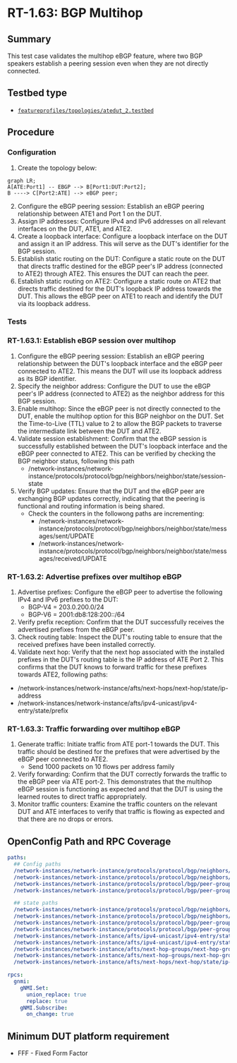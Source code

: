 # RT-1.63: BGP Multihop

## Summary

This test case validates the multihop eBGP feature, where two BGP speakers establish a peering session even when they are not directly connected.

## Testbed type

*  [`featureprofiles/topologies/atedut_2.testbed`](https://github.com/openconfig/featureprofiles/blob/main/topologies/atedut_2.testbed)

## Procedure 

### Configuration

1)  Create the topology below:

```mermaid
graph LR; 
A[ATE:Port1] -- EBGP --> B[Port1:DUT:Port2];
B ----> C[Port2:ATE] --> eBGP peer;
```

2)  Configure the eBGP peering session: Establish an eBGP peering relationship between ATE1 and Port 1 on the DUT.
3)  Assign IP addresses: Configure IPv4 and IPv6 addresses on all relevant interfaces on the DUT, ATE1, and ATE2.
4)  Create a loopback interface: Configure a loopback interface on the DUT and assign it an IP address. This will serve as the DUT's identifier for the BGP session.
5)  Establish static routing on the DUT: Configure a static route on the DUT that directs traffic destined for the eBGP peer's IP address (connected to ATE2) through ATE2. This ensures the DUT can reach the peer.
6)  Establish static routing on ATE2: Configure a static route on ATE2 that directs traffic destined for the DUT's loopback IP address towards the DUT. This allows the eBGP peer on ATE1 to reach and identify the DUT via its loopback address.

### Tests

### RT-1.63.1: Establish eBGP session over multihop

1)  Configure the eBGP peering session: Establish an eBGP peering relationship between the DUT's loopback interface and the eBGP peer connected to ATE2. This means the DUT will use its loopback address as its BGP identifier.
2)  Specify the neighbor address: Configure the DUT to use the eBGP peer's IP address (connected to ATE2) as the neighbor address for this BGP session.
3)  Enable multihop: Since the eBGP peer is not directly connected to the DUT, enable the multihop option for this BGP neighbor on the DUT. Set the Time-to-Live (TTL) value to 2 to allow the BGP packets to traverse the intermediate link between the DUT and ATE2.
4)  Validate session establishment: Confirm that the eBGP session is successfully established between the DUT's loopback interface and the eBGP peer connected to ATE2. This can be verified by checking the BGP neighbor status, following this path
    *  /network-instances/network-instance/protocols/protocol/bgp/neighbors/neighbor/state/session-state
5)  Verify BGP updates: Ensure that the DUT and the eBGP peer are exchanging BGP updates correctly, indicating that the peering is functional and routing information is being shared.
    * Check the counters in the followong paths are incrementing:
      * /network-instances/network-instance/protocols/protocol/bgp/neighbors/neighbor/state/messages/sent/UPDATE
      * /network-instances/network-instance/protocols/protocol/bgp/neighbors/neighbor/state/messages/received/UPDATE

### RT-1.63.2: Advertise prefixes over multihop eBGP

1)  Advertise prefixes: Configure the eBGP peer to advertise the following IPv4 and IPv6 prefixes to the DUT:
    *   BGP-V4 = 203.0.200.0/24
    *   BGP-V6 = 2001:db8:128:200::/64
2)  Verify prefix reception: Confirm that the DUT successfully receives the advertised prefixes from the eBGP peer.
3)  Check routing table: Inspect the DUT's routing table to ensure that the received prefixes have been installed correctly.
4)  Validate next hop: Verify that the next hop associated with the installed prefixes in the DUT's routing table is the IP address of ATE Port 2. This confirms that the DUT knows to forward traffic for these prefixes towards ATE2, following paths:
  * /network-instances/network-instance/afts/next-hops/next-hop/state/ip-address
  * /network-instances/network-instance/afts/ipv4-unicast/ipv4-entry/state/prefix

### RT-1.63.3: Traffic forwarding over multihop eBGP

1)  Generate traffic: Initiate traffic from ATE port-1 towards the DUT. This traffic should be destined for the prefixes that were advertised by the eBGP peer connected to ATE2.
    * Send 1000 packets on 10 flows per address family
2)  Verify forwarding: Confirm that the DUT correctly forwards the traffic to the eBGP peer via ATE port-2. This demonstrates that the multihop eBGP session is functioning as expected and that the DUT is using the learned routes to direct traffic appropriately.
3)  Monitor traffic counters: Examine the traffic counters on the relevant DUT and ATE interfaces to verify that traffic is flowing as expected and that there are no drops or errors.

## OpenConfig Path and RPC Coverage

```yaml
paths:
  ## Config paths
  /network-instances/network-instance/protocols/protocol/bgp/neighbors/neighbor/ebgp-multihop/config/enabled:
  /network-instances/network-instance/protocols/protocol/bgp/neighbors/neighbor/ebgp-multihop/config/multihop-ttl:
  /network-instances/network-instance/protocols/protocol/bgp/peer-groups/peer-group/ebgp-multihop/config/enabled:
  /network-instances/network-instance/protocols/protocol/bgp/peer-groups/peer-group/ebgp-multihop/config/multihop-ttl:

  ## state paths
  /network-instances/network-instance/protocols/protocol/bgp/neighbors/neighbor/ebgp-multihop/state/enabled:
  /network-instances/network-instance/protocols/protocol/bgp/neighbors/neighbor/ebgp-multihop/state/multihop-ttl:
  /network-instances/network-instance/protocols/protocol/bgp/peer-groups/peer-group/ebgp-multihop/state/enabled:
  /network-instances/network-instance/protocols/protocol/bgp/peer-groups/peer-group/ebgp-multihop/state/multihop-ttl:
  /network-instances/network-instance/afts/ipv4-unicast/ipv4-entry/state/prefix:
  /network-instances/network-instance/afts/ipv4-unicast/ipv4-entry/state/next-hop-group:
  /network-instances/network-instance/afts/next-hop-groups/next-hop-group/state/id:
  /network-instances/network-instance/afts/next-hop-groups/next-hop-group/next-hops/next-hop/state/index:
  /network-instances/network-instance/afts/next-hops/next-hop/state/ip-address:

rpcs:
  gnmi:
    gNMI.Set:
      union_replace: true
      replace: true
    gNMI.Subscribe:
      on_change: true
```

## Minimum DUT platform requirement

*   FFF - Fixed Form Factor